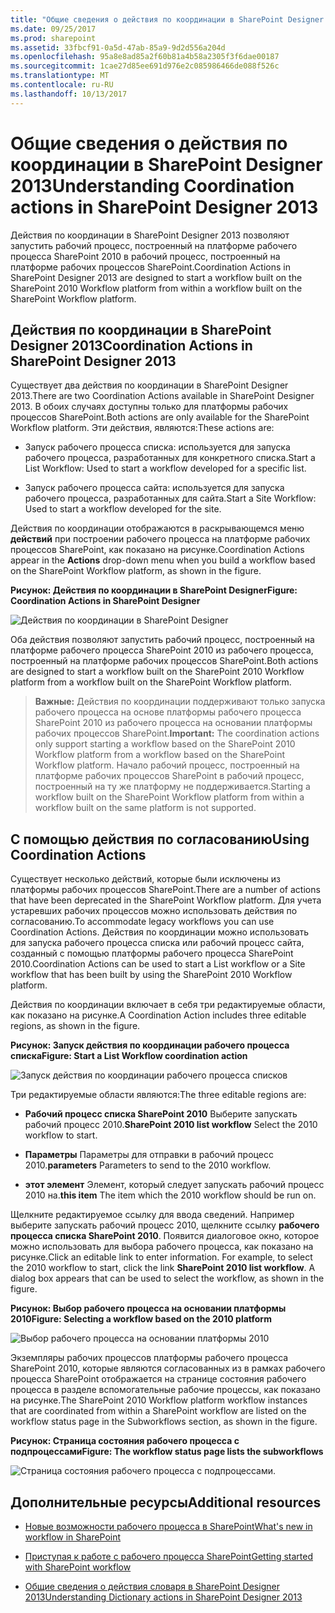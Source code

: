 ```yaml
---
title: "Общие сведения о действия по координации в SharePoint Designer 2013"
ms.date: 09/25/2017
ms.prod: sharepoint
ms.assetid: 33fbcf91-0a5d-47ab-85a9-9d2d556a204d
ms.openlocfilehash: 95a8e8ad85a2f60b81a4b58a2305f3f6dae00187
ms.sourcegitcommit: 1cae27d85ee691d976e2c085986466de088f526c
ms.translationtype: MT
ms.contentlocale: ru-RU
ms.lasthandoff: 10/13/2017
---
```

# <a name="understanding-coordination-actions-in-sharepoint-designer-2013"></a><span data-ttu-id="10de0-102">Общие сведения о действия по координации в SharePoint Designer 2013</span><span class="sxs-lookup"><span data-stu-id="10de0-102">Understanding Coordination actions in SharePoint Designer 2013</span></span>
<span data-ttu-id="10de0-103">Действия по координации в SharePoint Designer 2013 позволяют запустить рабочий процесс, построенный на платформе рабочего процесса SharePoint 2010 в рабочий процесс, построенный на платформе рабочих процессов SharePoint.</span><span class="sxs-lookup"><span data-stu-id="10de0-103">Coordination Actions in SharePoint Designer 2013 are designed to start a workflow built on the SharePoint 2010 Workflow platform from within a workflow built on the SharePoint Workflow platform.</span></span>

   

## <a name="coordination-actions-in-sharepoint-designer-2013"></a><span data-ttu-id="10de0-104">Действия по координации в SharePoint Designer 2013</span><span class="sxs-lookup"><span data-stu-id="10de0-104">Coordination Actions in SharePoint Designer 2013</span></span>
<span data-ttu-id="10de0-105"><a name="section1"> </a></span><span class="sxs-lookup"><span data-stu-id="10de0-105"></span></span>

<span data-ttu-id="10de0-106">Существует два действия по координации в SharePoint Designer 2013.</span><span class="sxs-lookup"><span data-stu-id="10de0-106">There are two Coordination Actions available in SharePoint Designer 2013.</span></span> <span data-ttu-id="10de0-107">В обоих случаях доступны только для платформы рабочих процессов SharePoint.</span><span class="sxs-lookup"><span data-stu-id="10de0-107">Both actions are only available for the SharePoint Workflow platform.</span></span> <span data-ttu-id="10de0-108">Эти действия, являются:</span><span class="sxs-lookup"><span data-stu-id="10de0-108">These actions are:</span></span>
  
    
    

- <span data-ttu-id="10de0-109">Запуск рабочего процесса списка: используется для запуска рабочего процесса, разработанных для конкретного списка.</span><span class="sxs-lookup"><span data-stu-id="10de0-109">Start a List Workflow: Used to start a workflow developed for a specific list.</span></span>
    
  
- <span data-ttu-id="10de0-110">Запуск рабочего процесса сайта: используется для запуска рабочего процесса, разработанных для сайта.</span><span class="sxs-lookup"><span data-stu-id="10de0-110">Start a Site Workflow: Used to start a workflow developed for the site.</span></span>
    
  
<span data-ttu-id="10de0-111">Действия по координации отображаются в раскрывающемся меню **действий** при построении рабочего процесса на платформе рабочих процессов SharePoint, как показано на рисунке.</span><span class="sxs-lookup"><span data-stu-id="10de0-111">Coordination Actions appear in the **Actions** drop-down menu when you build a workflow based on the SharePoint Workflow platform, as shown in the figure.</span></span>
  
    
    

<span data-ttu-id="10de0-112">**Рисунок: Действия по координации в SharePoint Designer**</span><span class="sxs-lookup"><span data-stu-id="10de0-112">**Figure: Coordination Actions in SharePoint Designer**</span></span>

  
    
    

  
    
    
![Действия по координации в SharePoint Designer](../images/SPD15-CoordinationActions.png)
  
    
    
<span data-ttu-id="10de0-114">Оба действия позволяют запустить рабочий процесс, построенный на платформе рабочего процесса SharePoint 2010 из рабочего процесса, построенный на платформе рабочих процессов SharePoint.</span><span class="sxs-lookup"><span data-stu-id="10de0-114">Both actions are designed to start a workflow built on the SharePoint 2010 Workflow platform from a workflow built on the SharePoint Workflow platform.</span></span>
  
    
    

    
> <span data-ttu-id="10de0-115">**Важные:** Действия по координации поддерживают только запуска рабочего процесса на основе платформы рабочего процесса SharePoint 2010 из рабочего процесса на основании платформы рабочих процессов SharePoint.</span><span class="sxs-lookup"><span data-stu-id="10de0-115">**Important:** The coordination actions only support starting a workflow based on the SharePoint 2010 Workflow platform from a workflow based on the SharePoint Workflow platform.</span></span> <span data-ttu-id="10de0-116">Начало рабочий процесс, построенный на платформе рабочих процессов SharePoint в рабочий процесс, построенный на ту же платформу не поддерживается.</span><span class="sxs-lookup"><span data-stu-id="10de0-116">Starting a workflow built on the SharePoint Workflow platform from within a workflow built on the same platform is not supported.</span></span> 
  
    
    


## <a name="using-coordination-actions"></a><span data-ttu-id="10de0-117">С помощью действия по согласованию</span><span class="sxs-lookup"><span data-stu-id="10de0-117">Using Coordination Actions</span></span>
<span data-ttu-id="10de0-118"><a name="section2"> </a></span><span class="sxs-lookup"><span data-stu-id="10de0-118"></span></span>

<span data-ttu-id="10de0-119">Существует несколько действий, которые были исключены из платформы рабочих процессов SharePoint.</span><span class="sxs-lookup"><span data-stu-id="10de0-119">There are a number of actions that have been deprecated in the SharePoint Workflow platform.</span></span> <span data-ttu-id="10de0-120">Для учета устаревших рабочих процессов можно использовать действия по согласованию.</span><span class="sxs-lookup"><span data-stu-id="10de0-120">To accommodate legacy workflows you can use Coordination Actions.</span></span> <span data-ttu-id="10de0-121">Действия по координации можно использовать для запуска рабочего процесса списка или рабочий процесс сайта, созданный с помощью платформы рабочего процесса SharePoint 2010.</span><span class="sxs-lookup"><span data-stu-id="10de0-121">Coordination Actions can be used to start a List workflow or a Site workflow that has been built by using the SharePoint 2010 Workflow platform.</span></span>
  
    
    
<span data-ttu-id="10de0-122">Действия по координации включает в себя три редактируемые области, как показано на рисунке.</span><span class="sxs-lookup"><span data-stu-id="10de0-122">A Coordination Action includes three editable regions, as shown in the figure.</span></span>
  
    
    

<span data-ttu-id="10de0-123">**Рисунок: Запуск действия по координации рабочего процесса списка**</span><span class="sxs-lookup"><span data-stu-id="10de0-123">**Figure: Start a List Workflow coordination action**</span></span>

  
    
    

  
    
    
![Запуск действия по координации рабочего процесса списков](../images/SPD15-CoordinationActions2.png)
  
    
    
<span data-ttu-id="10de0-125">Три редактируемые области являются:</span><span class="sxs-lookup"><span data-stu-id="10de0-125">The three editable regions are:</span></span> 
  
    
    

- <span data-ttu-id="10de0-126">**Рабочий процесс списка SharePoint 2010** Выберите запускать рабочий процесс 2010.</span><span class="sxs-lookup"><span data-stu-id="10de0-126">**SharePoint 2010 list workflow** Select the 2010 workflow to start.</span></span>
    
  
- <span data-ttu-id="10de0-127">**Параметры** Параметры для отправки в рабочий процесс 2010.</span><span class="sxs-lookup"><span data-stu-id="10de0-127">**parameters** Parameters to send to the 2010 workflow.</span></span>
    
  
- <span data-ttu-id="10de0-128">**этот элемент** Элемент, который следует запускать рабочий процесс 2010 на.</span><span class="sxs-lookup"><span data-stu-id="10de0-128">**this item** The item which the 2010 workflow should be run on.</span></span>
    
  
<span data-ttu-id="10de0-p104">Щелкните редактируемое ссылку для ввода сведений. Например выберите запускать рабочий процесс 2010, щелкните ссылку **рабочего процесса списка SharePoint 2010**. Появится диалоговое окно, которое можно использовать для выбора рабочего процесса, как показано на рисунке.</span><span class="sxs-lookup"><span data-stu-id="10de0-p104">Click an editable link to enter information. For example, to select the 2010 workflow to start, click the link **SharePoint 2010 list workflow**. A dialog box appears that can be used to select the workflow, as shown in the figure.</span></span>
  
    
    

<span data-ttu-id="10de0-132">**Рисунок: Выбор рабочего процесса на основании платформы 2010**</span><span class="sxs-lookup"><span data-stu-id="10de0-132">**Figure: Selecting a workflow based on the 2010 platform**</span></span>

  
    
    

  
    
    
![Выбор рабочего процесса на основании платформы 2010](../images/SPD15-CoordinationActions3.png)
  
    
    

  
    
    

  
    
    

  
    
    
<span data-ttu-id="10de0-134">Экземпляры рабочих процессов платформы рабочего процесса SharePoint 2010, которые являются согласованных из в рамках рабочего процесса SharePoint отображается на странице состояния рабочего процесса в разделе вспомогательные рабочие процессы, как показано на рисунке.</span><span class="sxs-lookup"><span data-stu-id="10de0-134">The SharePoint 2010 Workflow platform workflow instances that are coordinated from within a SharePoint workflow are listed on the workflow status page in the Subworkflows section, as shown in the figure.</span></span>
  
    
    

<span data-ttu-id="10de0-135">**Рисунок: Страница состояния рабочего процесса с подпроцессами**</span><span class="sxs-lookup"><span data-stu-id="10de0-135">**Figure: The workflow status page lists the subworkflows**</span></span>

  
    
    

  
    
    
![Страница состояния рабочего процесса с подпроцессами.](../images/SPD15-CorrelationActions4.png)
  
    
    

  
    
    

  
    
    

## <a name="additional-resources"></a><span data-ttu-id="10de0-137">Дополнительные ресурсы</span><span class="sxs-lookup"><span data-stu-id="10de0-137">Additional resources</span></span>
<span data-ttu-id="10de0-138"><a name="bk_addresources"> </a></span><span class="sxs-lookup"><span data-stu-id="10de0-138"></span></span>


-  [<span data-ttu-id="10de0-139">Новые возможности рабочего процесса в SharePoint</span><span class="sxs-lookup"><span data-stu-id="10de0-139">What's new in workflow in SharePoint</span></span>](http://msdn.microsoft.com/library/6ab8a28b-fa2f-4530-8b55-a7f663bf15ea.aspx)
    
  
-  [<span data-ttu-id="10de0-140">Приступая к работе с рабочего процесса SharePoint</span><span class="sxs-lookup"><span data-stu-id="10de0-140">Getting started with SharePoint workflow</span></span>](http://msdn.microsoft.com/library/cc73be76-a329-449f-90ab-86822b1c2ee8.aspx)
    
  
-  [<span data-ttu-id="10de0-141">Общие сведения о действия словаря в SharePoint Designer 2013</span><span class="sxs-lookup"><span data-stu-id="10de0-141">Understanding Dictionary actions in SharePoint Designer 2013</span></span>](understanding-dictionary-actions-in-sharepoint-designer.md)
    
  

  
    
    

